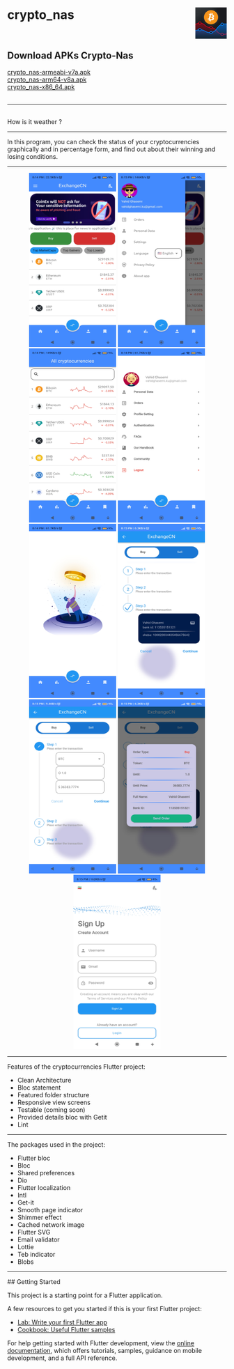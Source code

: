 # crypto_nas <img src="android/app/src/main/res/mipmap-hdpi/ic_launcher.png" align="right"/><br><br>

<h2>Download APKs Crypto-Nas</h2>
<a href="https://github.com/vahid6889/Crypto-Nas/blob/master/assets/crypto_nas-armeabi-v7a.apk">crypto_nas-armeabi-v7a.apk</a><br />
<a href="https://github.com/vahid6889/Crypto-Nas/blob/master/assets/crypto_nas-arm64-v8a.apk">crypto_nas-arm64-v8a.apk</a><br />
<a href="https://github.com/vahid6889/Crypto-Nas/blob/master/assets/crypto_nas-x86_64.apk">crypto_nas-x86_64.apk</a><br /><br />
<hr><br />
How is it weather ?
<hr>

In this program, you can check the status of your cryptocurrencies graphically and in percentage form, and find out about their winning and losing conditions.

<hr>
<p align="center">
  <img src="assets/Home_crypto_nas.jpg" width="200" height="400" />
  <img src="assets/Drawing_menu_crypto_nas.jpg" width="200" height="400" />
  <img src="assets/All_crypto_nas.jpg" width="200" height="400" />
  <img src="assets/Profile_crypto_nas.jpg" width="200" height="400" />
  <img src="assets/Watch_list_crypto_nas.jpg" width="200" height="400" />
  <img src="assets/Steper_crypto_nas.jpg" width="200" height="400" />
  <img src="assets/Steper2_crypto_nas.jpg" width="200" height="400" />
  <img src="assets/Order_exchange_crypto_nas.jpg" width="200" height="400" />
  <img src="assets/SignUp_crypto_nas.jpg" width="200" height="400" />
</p>
<hr>

Features of the cryptocurrencies Flutter project:
- Clean Architecture
- Bloc statement
- Featured folder structure
- Responsive view screens
- Testable (coming soon)
- Provided details bloc with Getit
- Lint
<hr>

The packages used in the project:
- Flutter bloc
- Bloc
- Shared preferences
- Dio
- Flutter localization
- Intl
- Get-it
- Smooth page indicator
- Shimmer effect
- Cached network image
- Flutter SVG
- Email validator
- Lottie
- Teb indicator
- Blobs
<hr>
## Getting Started

This project is a starting point for a Flutter application.

A few resources to get you started if this is your first Flutter project:

- [Lab: Write your first Flutter app](https://docs.flutter.dev/get-started/codelab)
- [Cookbook: Useful Flutter samples](https://docs.flutter.dev/cookbook)

For help getting started with Flutter development, view the
[online documentation](https://docs.flutter.dev/), which offers tutorials,
samples, guidance on mobile development, and a full API reference.
